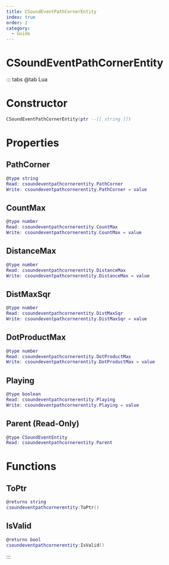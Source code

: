 ```yaml
---
title: CSoundEventPathCornerEntity
index: true
order: 2
category:
  - Guide
---
```


# CSoundEventPathCornerEntity

::: tabs
@tab Lua
# Constructor
```lua
CSoundEventPathCornerEntity(ptr --[[ string ]])
```
# Properties
## PathCorner 
```lua
@type string
Read: csoundeventpathcornerentity.PathCorner
Write: csoundeventpathcornerentity.PathCorner = value
```
## CountMax 
```lua
@type number
Read: csoundeventpathcornerentity.CountMax
Write: csoundeventpathcornerentity.CountMax = value
```
## DistanceMax 
```lua
@type number
Read: csoundeventpathcornerentity.DistanceMax
Write: csoundeventpathcornerentity.DistanceMax = value
```
## DistMaxSqr 
```lua
@type number
Read: csoundeventpathcornerentity.DistMaxSqr
Write: csoundeventpathcornerentity.DistMaxSqr = value
```
## DotProductMax 
```lua
@type number
Read: csoundeventpathcornerentity.DotProductMax
Write: csoundeventpathcornerentity.DotProductMax = value
```
## Playing 
```lua
@type boolean
Read: csoundeventpathcornerentity.Playing
Write: csoundeventpathcornerentity.Playing = value
```
## Parent (Read-Only)
```lua
@type CSoundEventEntity
Read: csoundeventpathcornerentity.Parent
```
# Functions
## ToPtr
```lua
@returns string
csoundeventpathcornerentity:ToPtr()
```
## IsValid
```lua
@returns bool
csoundeventpathcornerentity:IsValid()
```

:::